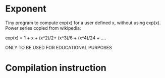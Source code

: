 # Exponent
Tiny program to compute exp(x) for a user defined x, without using exp(x).
Power series copied from wikipedia:

exp(x) = 1 + x + (x^2)/2+ (x^3)/6 + (x^4)/24 + ....

ONLY TO BE USED FOR EDUCATIONAL PURPOSES

# Compilation instruction
